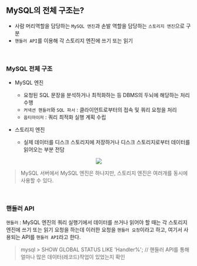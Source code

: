 ## MySQL의 전체 구조는?
+ 사람 머리역할을 담당하는 `MySQL 엔진`과 손발 역할을 담당하는 `스토리지 엔진`으로 구분
+ `핸들러 API`를 이용해 각 스토리지 엔진에 쓰기 또는 읽기

<br/>

### MySQL 전체 구조

+ MySQL 엔진
  + 요청된 SQL 문장을 분석하거나 최적화하는 등 DBMS의 두뇌에 해당하는 처리 수행
  + `커넥션 핸들러`와 `SQL 파서` : 클라이언트로부터의 접속 및 쿼리 요청을 처리
  + `옵티마이저` : 쿼리 최적화 실행 계획 수립

+ 스토리지 엔진
  + 실제 데이터를 디스크 스토리지에 저장하거나 디스크 스토리지로부터 데이터를 읽어오는 부분 전담
<p align="center">
  <img src="https://user-images.githubusercontent.com/76584547/164261876-dc3b73b9-69c2-4fb7-aea8-58dfe742ce14.png">
</p>

>  MySQL 서버에서 MySQL 엔진은 하나지만, 스토리지 엔진은 여러개를 동시에 사용할 수 있다.

<br/>

### 핸들러 API
`핸들러` : MySQL 엔진의 쿼리 실행기에서 데이터를 쓰거나 읽어야 할 때는 각 스토리지 엔진에 쓰기 또는 읽기 요청을 하는데 이러한 요청을 `핸들러 요청`이라고 하고, 여기서 사용되는 API를 `핸들러 API`라고 한다.
> mysql > SHOW GLOBAL STATUS LIKE 'Handler%'; // 핸들러 API를 통해 얼마나 많은 데이터(레코드)작업이 있었는지 확인
